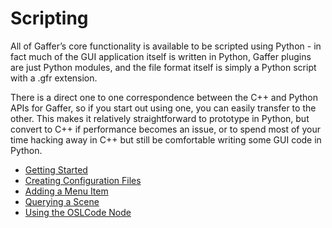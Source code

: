 Scripting
=========

All of Gaffer’s core functionality is available to be scripted using Python - in fact much of the GUI application itself is written in Python, Gaffer plugins are just Python modules, and the file format itself is simply a Python script with a .gfr extension.

There is a direct one to one correspondence between the C++ and Python APIs for Gaffer, so if you start out using one, you can easily transfer to the other. This makes it relatively straightforward to prototype in Python, but convert to C++ if performance becomes an issue, or to spend most of your time hacking away in C++ but still be comfortable writing some GUI code in Python.

- [Getting Started](GettingStarted/index.md)
- [Creating Configuration Files](CreatingConfigurationFiles/index.md)
- [Adding a Menu Item](AddingAMenuItem/index.md)
- [Querying a Scene](QueryingAScene/index.md)
- [Using the OSLCode Node](UsingTheOSLCodeNode/index.md)
